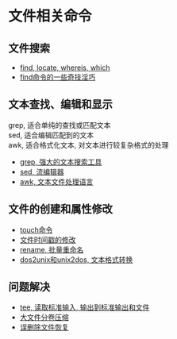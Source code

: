 # 文件相关命令

## 文件搜索

+ [find, locate, whereis, which](https://github.com/HudsonWu/linuxStudying/blob/master/file/file_search/commands.md)
+ [find命令的一些奇技淫巧](https://github.com/HudsonWu/linuxStudying/blob/master/file/find.md)

## 文本查找、编辑和显示
grep, 适合单纯的查找或匹配文本<br/>
sed, 适合编辑匹配到的文本<br/>
awk, 适合格式化文本, 对文本进行较复杂格式的处理

+ [grep, 强大的文本搜索工具](https://github.com/HudsonWu/linuxStudying/blob/master/file/grep.md)
+ [sed, 流编辑器](https://github.com/HudsonWu/linuxStudying/blob/master/file/sed.md)
+ [awk, 文本文件处理语言](https://github.com/HudsonWu/linuxStudying/blob/master/file/awk.md)

## 文件的创建和属性修改

+ [touch命令](https://github.com/HudsonWu/linuxStudying/blob/master/file/touch.md)
+ [文件时间戳的修改](https://github.com/HudsonWu/linuxStudying/blob/master/file/timestamps.md)
+ [rename, 批量重命名](https://github.com/HudsonWu/linuxStudying/blob/master/file/rename.md)
+ [dos2unix和unix2dos, 文本格式转换](https://github.com/HudsonWu/linuxStudying/blob/master/file/dos2unix.md)

## 问题解决

+ [tee, 读取标准输入, 输出到标准输出和文件](https://github.com/HudsonWu/linuxStudying/blob/master/file/tee.md)
+ [大文件分卷压缩](https://github.com/HudsonWu/linuxStudying/blob/master/file/sub_volume.md)
+ [误删除文件恢复](https://github.com/HudsonWu/linuxStudying/tree/master/file/delete_mistake)
